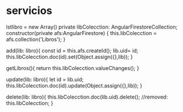 <h1>servicios</h1> 
 
 lstlibro = new Array()
  private libColecction: AngularFirestoreCollection<libro>;
  constructor(private afs:AngularFirestore) { 
    this.libColecction = afs.collection<libro>('Libros');
  }
  
 add(lib: libro){
    const id = this.afs.createId();
    lib.uid= id;
    this.libColecction.doc(id).set(Object.assign({},lib));
  }
  
  getLibros(){
    return this.libColecction.valueChanges();
    }
  
  update(lib: libro){
    let id = lib.uid;
    this.libColecction.doc(id).update(Object.assign({},lib));
  }
  
  delete(lib: libro){
    this.libColecction.doc<libro>(lib.uid).delete();
    //removed: this.libColecction;
  }
